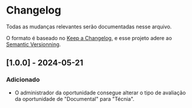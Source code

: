 # Changelog
Todas as mudanças relevantes serão documentadas nesse arquivo.

O formato é baseado no [Keep a Changelog](https://keepachangelog.com/pt-BR/1.1.0), e esse projeto adere ao [Semantic Versionning](https://semver.org/spec/v2.0.0.html).

## [1.0.0] - 2024-05-21
### Adicionado
- O administrador da oportunidade consegue alterar o tipo de avaliação da oportunidade de "Documental" para "Técnia".
